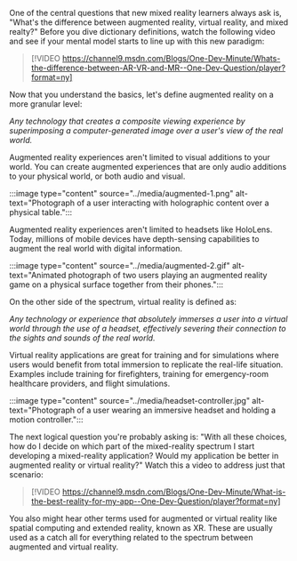 
One of the central questions that new mixed reality learners always ask is, "What's the difference between augmented reality, virtual reality, and mixed realty?" Before you dive dictionary definitions, watch the following video and see if your mental model starts to line up with this new paradigm:

> [!VIDEO https://channel9.msdn.com/Blogs/One-Dev-Minute/Whats-the-difference-between-AR-VR-and-MR--One-Dev-Question/player?format=ny]

Now that you understand the basics, let's define augmented reality on a more granular level:

*Any technology that creates a composite viewing experience by superimposing a computer-generated image over a user's view of the real world.*

Augmented reality experiences aren't limited to visual additions to your world. You can create augmented experiences that are only audio additions to your physical world, or both audio and visual.

:::image type="content" source="../media/augmented-1.png" alt-text="Photograph of a user interacting with holographic content over a physical table.":::

Augmented reality experiences aren't limited to headsets like HoloLens. Today, millions of mobile devices have depth-sensing capabilities to augment the real world with digital information.

:::image type="content" source="../media/augmented-2.gif" alt-text="Animated photograph of two users playing an augmented reality game on a physical surface together from their phones.":::

On the other side of the spectrum, virtual reality is defined as:

*Any technology or experience that absolutely immerses a user into a virtual world through the use of a headset, effectively severing their connection to the sights and sounds of the real world.*

Virtual reality applications are great for training and for simulations where users would benefit from total immersion to replicate the real-life situation. Examples include training for firefighters, training for emergency-room healthcare providers, and flight simulations.

:::image type="content" source="../media/headset-controller.jpg" alt-text="Photograph of a user wearing an immersive headset and holding a motion controller.":::

The next logical question you're probably asking is: "With all these choices, how do I decide on which part of the mixed-reality spectrum I start developing a mixed-reality application? Would my application be better in augmented reality or virtual reality?" Watch this a video to address just that scenario:

> [!VIDEO https://channel9.msdn.com/Blogs/One-Dev-Minute/What-is-the-best-reality-for-my-app--One-Dev-Question/player?format=ny]

You also might hear other terms used for augmented or virtual reality like spatial computing and extended reality, known as XR. These are usually used as a catch all for everything related to the spectrum between augmented and virtual reality.
